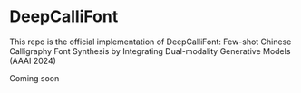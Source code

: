 # DeepCalliFont
This repo is the official implementation of DeepCalliFont: Few-shot Chinese Calligraphy Font Synthesis by Integrating Dual-modality Generative Models (AAAI 2024)

Coming soon

